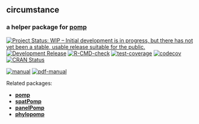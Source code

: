 ## **circumstance**

### a helper package for [**pomp**](https://kingaa.github.io/pomp/)

[![Project Status: WIP – Initial development is in progress, but there has not yet been a stable, usable release suitable for the public.](https://www.repostatus.org/badges/latest/wip.svg)](https://www.repostatus.org/#wip)
[![Development Release](https://img.shields.io/github/release/kingaa/circumstance.svg)](https://github.com/kingaa/circumstance/)
[![R-CMD-check](https://github.com/kingaa/circumstance/actions/workflows/r-cmd-check.yml/badge.svg)](https://github.com/kingaa/circumstance/actions/workflows/r-cmd-check.yml)
[![test-coverage](https://github.com/kingaa/circumstance/actions/workflows/test-coverage.yml/badge.svg)](https://github.com/kingaa/circumstance/actions/workflows/test-coverage.yml)
[![codecov](https://codecov.io/gh/kingaa/circumstance/branch/master/graph/badge.svg)](https://codecov.io/gh/kingaa/circumstance)
[![CRAN Status](https://www.r-pkg.org/badges/version/circumstance)](https://cran.r-project.org/package=circumstance)
<!-- [![Last CRAN release date](https://www.r-pkg.org/badges/last-release/circumstance)](https://cran.r-project.org/package=circumstance)
![CRAN mirror monthly downloads](https://cranlogs.r-pkg.org/badges/last-month/circumstance)
![CRAN mirror total downloads](https://cranlogs.r-pkg.org/badges/grand-total/circumstance) -->
[![manual](https://img.shields.io/badge/manual-HTML-informational)](https://kingaa.github.io/circumstance/manual/)
[![pdf-manual](https://img.shields.io/badge/manual-PDF-informational)](https://kingaa.github.io/circumstance/manual/pdf/)

Related packages:

- [**pomp**](https://kingaa.github.io/pomp/)
- [**spatPomp**](https://github.com/kidusasfaw/spatPomp)
- [**panelPomp**](https://cbreto.github.io/panelPomp/)
- [**phylopomp**](https://github.com/kingaa/phylopomp/)
